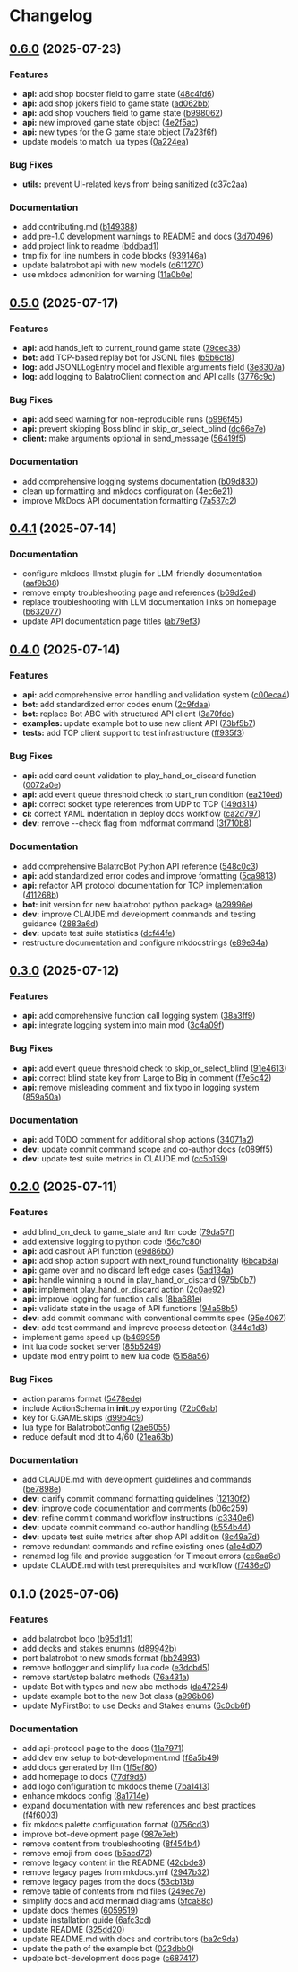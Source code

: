 # Changelog

## [0.6.0](https://github.com/S1M0N38/balatrobot/compare/v0.5.0...v0.6.0) (2025-07-23)


### Features

* **api:** add shop booster field to game state ([48c4fd6](https://github.com/S1M0N38/balatrobot/commit/48c4fd6c0ea026b082c65f7bb84befa19a9a5fec))
* **api:** add shop jokers field to game state ([ad062bb](https://github.com/S1M0N38/balatrobot/commit/ad062bb5635839227882150735bfb92206ac4127))
* **api:** add shop vouchers field to game state ([b998062](https://github.com/S1M0N38/balatrobot/commit/b998062f4fcbcbe8e6bf1fc8c9abe81713e8cf2c))
* **api:** new improved game state object ([4e2f5ac](https://github.com/S1M0N38/balatrobot/commit/4e2f5ac3b28b982f77f90724ef122989e36941cb))
* **api:** new types for the G game state object ([7a23f6f](https://github.com/S1M0N38/balatrobot/commit/7a23f6f0a40c1bb2f1617c5892d112c2d70509ff))
* update models to match lua types ([0a224ea](https://github.com/S1M0N38/balatrobot/commit/0a224ea43078eff4ca3a81e9ad26d44e7419a896))


### Bug Fixes

* **utils:** prevent UI-related keys from being sanitized ([d37c2aa](https://github.com/S1M0N38/balatrobot/commit/d37c2aa3f3414e12ee0e6b26263601e6f3a1b2fd))


### Documentation

* add contributing.md ([b149388](https://github.com/S1M0N38/balatrobot/commit/b149388c2c32858f797d46cb8d11ebc622eb58f3))
* add pre-1.0 development warnings to README and docs ([3d70496](https://github.com/S1M0N38/balatrobot/commit/3d704966b42eecbd20a9e031905bdda0d45b2196))
* add project link to readme ([bddbad1](https://github.com/S1M0N38/balatrobot/commit/bddbad1b87a593940716452d058be20055a8ea81))
* tmp fix for line numbers in code blocks ([939146a](https://github.com/S1M0N38/balatrobot/commit/939146a242fd4dad65c3eb3acd6ff6a649d32a47))
* update balatrobot api with new models ([d611270](https://github.com/S1M0N38/balatrobot/commit/d611270d80d8f9b4806353470662135374819cc2))
* use mkdocs admonition for warning ([11a0b0e](https://github.com/S1M0N38/balatrobot/commit/11a0b0e017df8565a694c2fa78320af3addc6703))

## [0.5.0](https://github.com/S1M0N38/balatrobot/compare/v0.4.1...v0.5.0) (2025-07-17)


### Features

* **api:** add hands_left to current_round game state ([79cec38](https://github.com/S1M0N38/balatrobot/commit/79cec3832a679215fea5d77f83507ce2e611a643))
* **bot:** add TCP-based replay bot for JSONL files ([b5b6cf8](https://github.com/S1M0N38/balatrobot/commit/b5b6cf8869c374c38b036353e5a81f8ded1a3b69))
* **log:** add JSONLLogEntry model and flexible arguments field ([3e8307a](https://github.com/S1M0N38/balatrobot/commit/3e8307a22277470b0627b1129149303b9f672ce5))
* **log:** add logging to BalatroClient connection and API calls ([3776c9c](https://github.com/S1M0N38/balatrobot/commit/3776c9c58eae1971393b8e738f6454e87ee2ba83))


### Bug Fixes

* **api:** add seed warning for non-reproducible runs ([b996f45](https://github.com/S1M0N38/balatrobot/commit/b996f45ff41252fa91fdb341c1f1c96b93b73712))
* **api:** prevent skipping Boss blind in skip_or_select_blind ([dc66e7e](https://github.com/S1M0N38/balatrobot/commit/dc66e7e75aeaaaf6cd9b32c30c424688a40ab548))
* **client:** make arguments optional in send_message ([56419f5](https://github.com/S1M0N38/balatrobot/commit/56419f55c6a87e9fc74b5bc10ed6dfd1b4890bb2))


### Documentation

* add comprehensive logging systems documentation ([b09d830](https://github.com/S1M0N38/balatrobot/commit/b09d8302cd5ca536f4aee0297326e534d36553db))
* clean up formatting and mkdocs configuration ([4ec6e21](https://github.com/S1M0N38/balatrobot/commit/4ec6e218dd14ff92301685dc190c8d73a9878b70))
* improve MkDocs API documentation formatting ([7a537c2](https://github.com/S1M0N38/balatrobot/commit/7a537c21bd11dcfb94c21e028458555014325511))

## [0.4.1](https://github.com/S1M0N38/balatrobot/compare/v0.4.0...v0.4.1) (2025-07-14)


### Documentation

* configure mkdocs-llmstxt plugin for LLM-friendly documentation ([aaf9b38](https://github.com/S1M0N38/balatrobot/commit/aaf9b38b9a44d985602e9f2620d78db574539034))
* remove empty troubleshooting page and references ([b69d2ed](https://github.com/S1M0N38/balatrobot/commit/b69d2ed5bcc4179f873a4863abdd7c71fcb02d4f))
* replace troubleshooting with LLM documentation links on homepage ([b632077](https://github.com/S1M0N38/balatrobot/commit/b6320776ffbea2c8ba21a413261edc45bfa13cde))
* update API documentation page titles ([ab79ef3](https://github.com/S1M0N38/balatrobot/commit/ab79ef3921c1f18b171f0a31b2f33f930e09a347))

## [0.4.0](https://github.com/S1M0N38/balatrobot/compare/v0.3.0...v0.4.0) (2025-07-14)


### Features

* **api:** add comprehensive error handling and validation system ([c00eca4](https://github.com/S1M0N38/balatrobot/commit/c00eca477caee4a2b3a816db4884e425eb85cded))
* **bot:** add standardized error codes enum ([2c9fdaa](https://github.com/S1M0N38/balatrobot/commit/2c9fdaaf1e0cfbfbb5586e633c0fa8cd97db496d))
* **bot:** replace Bot ABC with structured API client ([3a70fde](https://github.com/S1M0N38/balatrobot/commit/3a70fdef70a5647732155bc2608d37f5fdc10182))
* **examples:** update example bot to use new client API ([73bf5b7](https://github.com/S1M0N38/balatrobot/commit/73bf5b7c19e15a65968de5c273b51754ffba2419))
* **tests:** add TCP client support to test infrastructure ([ff935f3](https://github.com/S1M0N38/balatrobot/commit/ff935f3f39b873e97a580f02fe8204f2e03565d3))


### Bug Fixes

* **api:** add card count validation to play_hand_or_discard function ([0072a0e](https://github.com/S1M0N38/balatrobot/commit/0072a0e8fbc078bde347f4bd5f1b771a911da4e8))
* **api:** add event queue threshold check to start_run condition ([ea210ed](https://github.com/S1M0N38/balatrobot/commit/ea210ed47021f90106248bbf8cced3e9f9e7c878))
* **api:** correct socket type references from UDP to TCP ([149d314](https://github.com/S1M0N38/balatrobot/commit/149d3148184561b86562dac2e4604ac117fbf0ec))
* **ci:** correct YAML indentation in deploy docs workflow ([ca2d797](https://github.com/S1M0N38/balatrobot/commit/ca2d797b4c73dfb6cb869af995a0caaf2913bbad))
* **dev:** remove --check flag from mdformat command ([3f710b8](https://github.com/S1M0N38/balatrobot/commit/3f710b8ba13a79432284732ee420e778e45915ac))


### Documentation

* add comprehensive BalatroBot Python API reference ([548c0c3](https://github.com/S1M0N38/balatrobot/commit/548c0c3a6470186f6eb3b1a65fac7d3383d23abd))
* **api:** add standardized error codes and improve formatting ([5ca9813](https://github.com/S1M0N38/balatrobot/commit/5ca981363f2c26d4c11766d93571feb1ee4cc59b))
* **api:** refactor API protocol documentation for TCP implementation ([411268b](https://github.com/S1M0N38/balatrobot/commit/411268b7d25803ac8b307de8b163bd9b42559b8e))
* **bot:** init version for new balatrobot python package ([a29996e](https://github.com/S1M0N38/balatrobot/commit/a29996e21f59bfba97b90d40cd38d3ee48e1f21a))
* **dev:** improve CLAUDE.md development commands and testing guidance ([2883a6d](https://github.com/S1M0N38/balatrobot/commit/2883a6d7faa6ade21936322e2890277b8baef1ab))
* **dev:** update test suite statistics ([dcf44fe](https://github.com/S1M0N38/balatrobot/commit/dcf44fe60cb1001a2239395a689ed53b9ad50980))
* restructure documentation and configure mkdocstrings ([e89e34a](https://github.com/S1M0N38/balatrobot/commit/e89e34ab3d2cd5355148c584422a70a2bde68c16))

## [0.3.0](https://github.com/S1M0N38/balatrobot/compare/v0.2.0...v0.3.0) (2025-07-12)


### Features

* **api:** add comprehensive function call logging system ([38a3ff9](https://github.com/S1M0N38/balatrobot/commit/38a3ff91cb75ad89b4e418cf7d9b624cb682ef83))
* **api:** integrate logging system into main mod ([3c4a09f](https://github.com/S1M0N38/balatrobot/commit/3c4a09f8b780497a71f17691c9261f7ed56d9eb5))


### Bug Fixes

* **api:** add event queue threshold check to skip_or_select_blind ([91e4613](https://github.com/S1M0N38/balatrobot/commit/91e4613652f7a560b3d97e4c23cd72e80bb0e0e1))
* **api:** correct blind state key from Large to Big in comment ([f7e5c42](https://github.com/S1M0N38/balatrobot/commit/f7e5c425e9b182fd2ec03b9f0de1312488e54a59))
* **api:** remove misleading comment and fix typo in logging system ([859a50a](https://github.com/S1M0N38/balatrobot/commit/859a50a7532781c305a4a011779e359d3601bd4e))


### Documentation

* **api:** add TODO comment for additional shop actions ([34071a2](https://github.com/S1M0N38/balatrobot/commit/34071a26ecc1624c0beefab1ae5a3279a4610575))
* **dev:** update commit command scope and co-author docs ([c089ff5](https://github.com/S1M0N38/balatrobot/commit/c089ff580ef70e485c3a8599eba4d1f6c121b20e))
* **dev:** update test suite metrics in CLAUDE.md ([cc5b159](https://github.com/S1M0N38/balatrobot/commit/cc5b159c391dbfd2876bd2421cfb957eb98d4aad))

## [0.2.0](https://github.com/S1M0N38/balatrobot/compare/v0.1.0...v0.2.0) (2025-07-11)


### Features

* add blind_on_deck to game_state and ftm code ([79da57f](https://github.com/S1M0N38/balatrobot/commit/79da57fe056186b26b7733ef18b9e1e42d4d6b9a))
* add extensive logging to python code ([56c7c80](https://github.com/S1M0N38/balatrobot/commit/56c7c80d3419d9dd11fbd5cbea513a76015c92f0))
* **api:** add cashout API function ([e9d86b0](https://github.com/S1M0N38/balatrobot/commit/e9d86b0e244f100f2ec2e9753883ec26afc3f713))
* **api:** add shop action support with next_round functionality ([6bcab8a](https://github.com/S1M0N38/balatrobot/commit/6bcab8a783ba0ecb12764d7d45a990c3f7fa7dc9))
* **api:** game over and no discard left edge cases ([5ad134a](https://github.com/S1M0N38/balatrobot/commit/5ad134afea7ec1fd30d27450bac474a69aaaa552))
* **api:** handle winning a round in play_hand_or_discard ([975b0b7](https://github.com/S1M0N38/balatrobot/commit/975b0b7da89d15239da8e8d75d3f67b77c26c5c9))
* **api:** implement play_hand_or_discard action ([2c0ae92](https://github.com/S1M0N38/balatrobot/commit/2c0ae92bc3350e7a7d6c7b15404346c55b127d1b))
* **api:** improve logging for function calls ([8ba681e](https://github.com/S1M0N38/balatrobot/commit/8ba681e69de239bb58dba581749ab052bfdca628))
* **api:** validate state in the usage of API functions ([94a58b5](https://github.com/S1M0N38/balatrobot/commit/94a58b51aba4346fef0e835bb20b14547f94afb1))
* **dev:** add commit command with conventional commits spec ([95e4067](https://github.com/S1M0N38/balatrobot/commit/95e4067f9027bb14868ebd764180e65b8e82959a))
* **dev:** add test command and improve process detection ([344d1d3](https://github.com/S1M0N38/balatrobot/commit/344d1d3edb594708fcc9b785f3a5f391d25ed145))
* implement game speed up ([b46995f](https://github.com/S1M0N38/balatrobot/commit/b46995f1b9a695ba031e1795dd7458d9796a87fc))
* init lua code socket server ([85b5249](https://github.com/S1M0N38/balatrobot/commit/85b52494a6866ff894db512261881ff07b5d7b41))
* update mod entry point to new lua code ([5158a56](https://github.com/S1M0N38/balatrobot/commit/5158a56715d7d0ed83e277fe77487976e7f6edc5))


### Bug Fixes

* action params format ([5478ede](https://github.com/S1M0N38/balatrobot/commit/5478edeab759943767f0e39ad1fb795e4e0bcfc7))
* include ActionSchema in __init__.py exporting ([72b06ab](https://github.com/S1M0N38/balatrobot/commit/72b06ab56385bf8a14fedf2b75783d59712740f4))
* key for G.GAME.skips ([d99b4c9](https://github.com/S1M0N38/balatrobot/commit/d99b4c91bf831a353b9069e251af40d52f0fba2b))
* lua type for BalatrobotConfig ([2ae6055](https://github.com/S1M0N38/balatrobot/commit/2ae605529fb1a8a0d13a93fde8585761607730e5))
* reduce default mod dt to 4/60 ([21ea63b](https://github.com/S1M0N38/balatrobot/commit/21ea63b73931a94621f65deb646d3048d07801e2))


### Documentation

* add CLAUDE.md with development guidelines and commands ([be7898e](https://github.com/S1M0N38/balatrobot/commit/be7898e1a231d762773b3f26ed6f31edd39e0c98))
* **dev:** clarify commit command formatting guidelines ([12130f2](https://github.com/S1M0N38/balatrobot/commit/12130f24c1262c4e8625d2468ea5522e46d9d351))
* **dev:** improve code documentation and comments ([b06c259](https://github.com/S1M0N38/balatrobot/commit/b06c259912b17cf246509a251f2bb7c776798804))
* **dev:** refine commit command workflow instructions ([c3340e6](https://github.com/S1M0N38/balatrobot/commit/c3340e6b00f6b29fd68993f224ff40337e2181d6))
* **dev:** update commit command co-author handling ([b554b44](https://github.com/S1M0N38/balatrobot/commit/b554b442daf3b686bbc28cfb46eed47ef1581555))
* **dev:** update test suite metrics after shop API addition ([8c49a7d](https://github.com/S1M0N38/balatrobot/commit/8c49a7d9197dcb6042de550f3ddc489f092be440))
* remove redundant commands and refine existing ones ([a1e4d07](https://github.com/S1M0N38/balatrobot/commit/a1e4d070e9279f75681a45b836679093596c893c))
* renamed log file and provide suggestion for Timeout errors ([ce6aa6d](https://github.com/S1M0N38/balatrobot/commit/ce6aa6d67fabc146a75805173a5044f776fed70c))
* update CLAUDE.md with test prerequisites and workflow ([f7436e0](https://github.com/S1M0N38/balatrobot/commit/f7436e01175c9ad22aaf95a7c86e401ec1162886))

## 0.1.0 (2025-07-06)


### Features

* add balatrobot logo ([b95d1d1](https://github.com/S1M0N38/balatrobot/commit/b95d1d1e363b55a692afe7aa1028ffd239e1143c))
* add decks and stakes enumns ([d89942b](https://github.com/S1M0N38/balatrobot/commit/d89942bbb45664eea8139dac90b93c28da0ea1e8))
* port balatrobot to new smods format ([bb24993](https://github.com/S1M0N38/balatrobot/commit/bb249932f35c3096dba2294507400db62c3c20e8))
* remove botlogger and simplify lua code ([e3dcbd5](https://github.com/S1M0N38/balatrobot/commit/e3dcbd5397934126051b851b7b4004a93b3ed852))
* remove start/stop balatro methods ([76a431a](https://github.com/S1M0N38/balatrobot/commit/76a431a56506a22ffebb119fce9d76b1c7ce66c1))
* update Bot with types and new abc methods ([da47254](https://github.com/S1M0N38/balatrobot/commit/da4725484f96d79fb8683467a8d8f0e90afceec7))
* update example bot to the new Bot class ([a996b06](https://github.com/S1M0N38/balatrobot/commit/a996b068eaa40f2dc1ec25c29f55220eb75e6d9a))
* update MyFirstBot to use Decks and Stakes enums ([6c0db6f](https://github.com/S1M0N38/balatrobot/commit/6c0db6fbeca0799249ed59c7046cbe04effd66e3))


### Documentation

* add api-protocol page to the docs ([11a7971](https://github.com/S1M0N38/balatrobot/commit/11a79715dd1a8416d80a68f0acdb1cc44203d41b))
* add dev env setup to bot-development.md ([f8a5b49](https://github.com/S1M0N38/balatrobot/commit/f8a5b4910a84a4d8a927cabe5a835d6c01a91065))
* add docs generated by llm ([1f5ef80](https://github.com/S1M0N38/balatrobot/commit/1f5ef80927858ef8a226dd233a0f0216990bf9d9))
* add homepage to docs ([77df9d6](https://github.com/S1M0N38/balatrobot/commit/77df9d636a0e99dc6de19bb06ba8002398077318))
* add logo configuration to mkdocs theme ([7ba1413](https://github.com/S1M0N38/balatrobot/commit/7ba14135b54a5c77ed3c40d12edfef2ab2925ad8))
* enhance mkdocs config ([8a1714e](https://github.com/S1M0N38/balatrobot/commit/8a1714efe5a0ed2eeb3aa96ebde617cfd24a78cb))
* expand documentation with new references and best practices ([f4f6003](https://github.com/S1M0N38/balatrobot/commit/f4f6003cd4c0d7af1aa89b67ec44ae60fe228ca4))
* fix mkdocs palette configuration format ([0756cd3](https://github.com/S1M0N38/balatrobot/commit/0756cd333861ec2d1fab71471cb9807356a64d08))
* improve bot-development page ([987e7eb](https://github.com/S1M0N38/balatrobot/commit/987e7eb0bbff3a912ccce9da250a2aab77faab90))
* remove content from troubleshooting ([8f454b4](https://github.com/S1M0N38/balatrobot/commit/8f454b4715796df9f965edc9d7687de09f1776e7))
* remove emoji from docs ([b5acd72](https://github.com/S1M0N38/balatrobot/commit/b5acd722f2ec3fe8c07fc8e498ac3429b726234f))
* remove legacy content in the README ([42cbde3](https://github.com/S1M0N38/balatrobot/commit/42cbde3b3de9c251bced3a0f92c6a29be5ca248e))
* remove legacy pages from mkdocs.yml ([2947b32](https://github.com/S1M0N38/balatrobot/commit/2947b32d7647cb71c4a742fb4a026ee705e8f4f2))
* remove legacy pages from the docs ([53cb13b](https://github.com/S1M0N38/balatrobot/commit/53cb13ba2dd033f58d267b1175a423ffc07cbf28))
* remove table of contents from md files ([249ec7e](https://github.com/S1M0N38/balatrobot/commit/249ec7e99feeff0ba3bf5228017fcd088618ea4a))
* simplify docs and add mermaid diagrams ([5fca88c](https://github.com/S1M0N38/balatrobot/commit/5fca88c9efd22c964eda1c6bb8adc9854f661ef1))
* update docs themes ([6059519](https://github.com/S1M0N38/balatrobot/commit/6059519b30849341fda3be73f960f729b5acaeb7))
* update installation guide ([6afc3cd](https://github.com/S1M0N38/balatrobot/commit/6afc3cd4235d37ead4bf4c12a3c576a985942582))
* update README ([325dd20](https://github.com/S1M0N38/balatrobot/commit/325dd205ae6a35b37c869b8c238eecf3e072c3b1))
* update README.md with docs and contributors ([ba2c9da](https://github.com/S1M0N38/balatrobot/commit/ba2c9da6a956d65aa1eef8c53af86e1c33f9686f))
* update the path of the example bot ([023dbb0](https://github.com/S1M0N38/balatrobot/commit/023dbb0a4af28e7cdf170981e3ceb0a9f4ebd1f8))
* updpate bot-development docs page ([c687417](https://github.com/S1M0N38/balatrobot/commit/c6874176334b6e50edea30b2fc08bd2270563e38))
